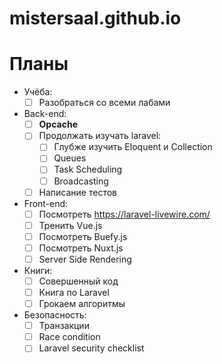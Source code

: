 # mistersaal.github.io

# Планы
- Учёба:
  - [ ] Разобраться со всеми лабами
- Back-end:
  - [ ] **Opcache**
  - [ ] Продолжать изучать laravel:
    - [ ] Глубже изучить Eloquent и Collection
    - [ ] Queues
    - [ ] Task Scheduling
    - [ ] Broadcasting
  - [ ] Написание тестов
- Front-end:
  - [ ] Посмотреть https://laravel-livewire.com/
  - [ ] Тренить Vue.js
  - [ ] Посмотреть Buefy.js
  - [ ] Посмотреть Nuxt.js
  - [ ] Server Side Rendering
- Книги:
  - [ ] Совершенный код
  - [ ] Книга по Laravel
  - [ ] Грокаем алгоритмы
- Безопасность:
  - [ ] Транзакции
  - [ ] Race condition
  - [ ] Laravel security checklist
